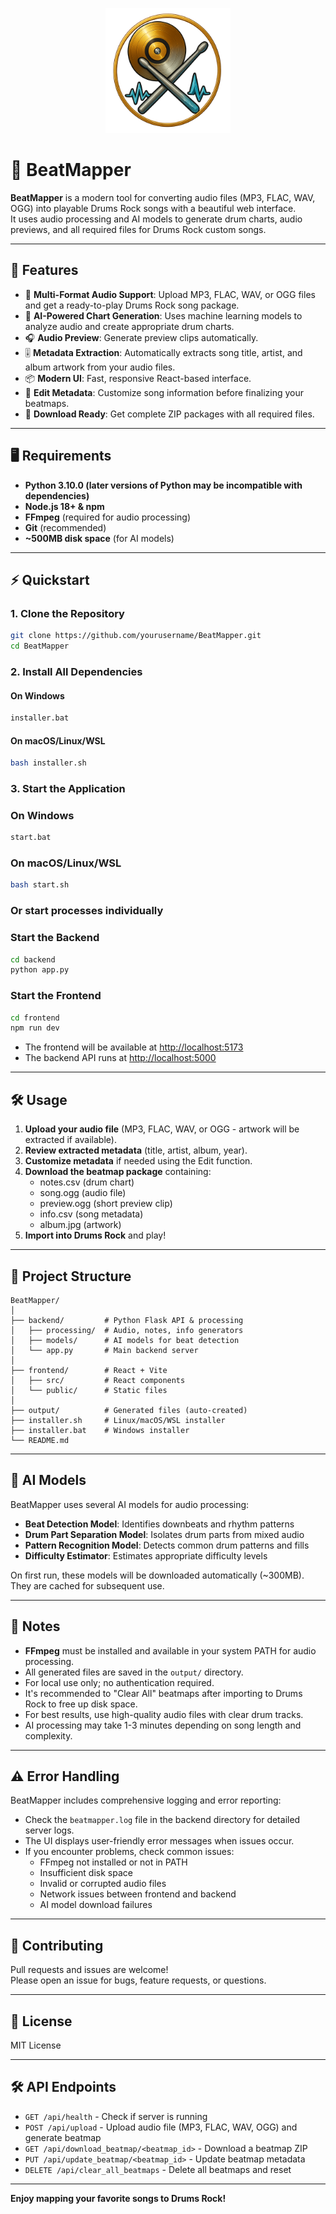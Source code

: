 <p align="center">
  <img src="frontend/logo.png" alt="BeatMapper Logo" width="200"/>
</p>

# 🥁 BeatMapper

**BeatMapper** is a modern tool for converting audio files (MP3, FLAC, WAV, OGG) into playable Drums Rock songs with a beautiful web interface.  
It uses audio processing and AI models to generate drum charts, audio previews, and all required files for Drums Rock custom songs.

---

## 🚀 Features

- 🎵 **Multi-Format Audio Support**: Upload MP3, FLAC, WAV, or OGG files and get a ready-to-play Drums Rock song package.
- 🧠 **AI-Powered Chart Generation**: Uses machine learning models to analyze audio and create appropriate drum charts.
- 🎧 **Audio Preview**: Generate preview clips automatically.
- 🎚️ **Metadata Extraction**: Automatically extracts song title, artist, and album artwork from your audio files.
- 📦 **Modern UI**: Fast, responsive React-based interface.
- 🔄 **Edit Metadata**: Customize song information before finalizing your beatmaps.
- 💾 **Download Ready**: Get complete ZIP packages with all required files.

---

## 🖥️ Requirements

- **Python 3.10.0 (later versions of Python may be incompatible with dependencies)**
- **Node.js 18+ & npm**
- **FFmpeg** (required for audio processing)
- **Git** (recommended)
- **~500MB disk space** (for AI models)

---

## ⚡ Quickstart

### 1. **Clone the Repository**

```sh
git clone https://github.com/yourusername/BeatMapper.git
cd BeatMapper
```

### 2. **Install All Dependencies**

#### On Windows

```sh
installer.bat
```

#### On macOS/Linux/WSL

```sh
bash installer.sh
```

### 3. **Start the Application**

### On Windows
```sh
start.bat
```

### On macOS/Linux/WSL
``` sh
bash start.sh
```

### Or start processes individually

### Start the Backend

```sh
cd backend
python app.py
```

### Start the Frontend

```sh
cd frontend
npm run dev
```

- The frontend will be available at [http://localhost:5173](http://localhost:5173)
- The backend API runs at [http://localhost:5000](http://localhost:5000)

---

## 🛠️ Usage

1. **Upload your audio file** (MP3, FLAC, WAV, or OGG - artwork will be extracted if available).
2. **Review extracted metadata** (title, artist, album, year).
3. **Customize metadata** if needed using the Edit function.
4. **Download the beatmap package** containing:
   - notes.csv (drum chart)
   - song.ogg (audio file)
   - preview.ogg (short preview clip)
   - info.csv (song metadata)
   - album.jpg (artwork)
5. **Import into Drums Rock** and play!

---

## 🧩 Project Structure

```
BeatMapper/
│
├── backend/         # Python Flask API & processing
│   ├── processing/  # Audio, notes, info generators
│   ├── models/      # AI models for beat detection
│   └── app.py       # Main backend server
│
├── frontend/        # React + Vite
│   ├── src/         # React components
│   └── public/      # Static files
│
├── output/          # Generated files (auto-created)
├── installer.sh     # Linux/macOS/WSL installer
├── installer.bat    # Windows installer
└── README.md
```

---

## 🤖 AI Models

BeatMapper uses several AI models for audio processing:

- **Beat Detection Model**: Identifies downbeats and rhythm patterns
- **Drum Part Separation Model**: Isolates drum parts from mixed audio
- **Pattern Recognition Model**: Detects common drum patterns and fills
- **Difficulty Estimator**: Estimates appropriate difficulty levels

On first run, these models will be downloaded automatically (~300MB). They are cached for subsequent use.

---

## 📝 Notes

- **FFmpeg** must be installed and available in your system PATH for audio processing.
- All generated files are saved in the `output/` directory.
- For local use only; no authentication required.
- It's recommended to "Clear All" beatmaps after importing to Drums Rock to free up disk space.
- For best results, use high-quality audio files with clear drum tracks.
- AI processing may take 1-3 minutes depending on song length and complexity.

---

## ⚠️ Error Handling

BeatMapper includes comprehensive logging and error reporting:

- Check the `beatmapper.log` file in the backend directory for detailed server logs.
- The UI displays user-friendly error messages when issues occur.
- If you encounter problems, check common issues:
  - FFmpeg not installed or not in PATH
  - Insufficient disk space
  - Invalid or corrupted audio files
  - Network issues between frontend and backend
  - AI model download failures

---

## 🤝 Contributing

Pull requests and issues are welcome!  
Please open an issue for bugs, feature requests, or questions.

---

## 📄 License

MIT License

---

## 🛠️ API Endpoints

- `GET /api/health` - Check if server is running
- `POST /api/upload` - Upload audio file (MP3, FLAC, WAV, OGG) and generate beatmap
- `GET /api/download_beatmap/<beatmap_id>` - Download a beatmap ZIP
- `PUT /api/update_beatmap/<beatmap_id>` - Update beatmap metadata
- `DELETE /api/clear_all_beatmaps` - Delete all beatmaps and reset

---

**Enjoy mapping your favorite songs to Drums Rock!**